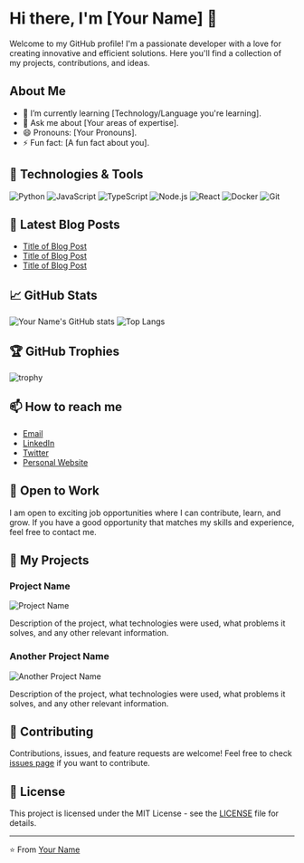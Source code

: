 # Hi there, I'm [Your Name] 👋

Welcome to my GitHub profile! I'm a passionate developer with a love for creating innovative and efficient solutions. Here you'll find a collection of my projects, contributions, and ideas.

## About Me

- 🌱 I’m currently learning [Technology/Language you're learning].
- 💬 Ask me about [Your areas of expertise].
- 😄 Pronouns: [Your Pronouns].
- ⚡ Fun fact: [A fun fact about you].

## 🚀 Technologies & Tools

![Python](https://img.shields.io/badge/-Python-3776AB?style=flat&logo=python&logoColor=white)
![JavaScript](https://img.shields.io/badge/-JavaScript-F7DF1E?style=flat&logo=javascript&logoColor=black)
![TypeScript](https://img.shields.io/badge/-TypeScript-3178C6?style=flat&logo=typescript&logoColor=white)
![Node.js](https://img.shields.io/badge/-Node.js-339933?style=flat&logo=node.js&logoColor=white)
![React](https://img.shields.io/badge/-React-61DAFB?style=flat&logo=react&logoColor=black)
![Docker](https://img.shields.io/badge/-Docker-2496ED?style=flat&logo=docker&logoColor=white)
![Git](https://img.shields.io/badge/-Git-F05032?style=flat&logo=git&logoColor=white)

## 📝 Latest Blog Posts

<!-- BLOG-POST-LIST:START -->
- [Title of Blog Post](URL)
- [Title of Blog Post](URL)
- [Title of Blog Post](URL)
<!-- BLOG-POST-LIST:END -->

## 📈 GitHub Stats

![Your Name's GitHub stats](https://github-readme-stats.vercel.app/api?username=yourusername&show_icons=true&theme=radical)
![Top Langs](https://github-readme-stats.vercel.app/api/top-langs/?username=yourusername&layout=compact&theme=radical)

## 🏆 GitHub Trophies

![trophy](https://github-profile-trophy.vercel.app/?username=yourusername&theme=onedark)

## 📫 How to reach me

- [Email](mailto:your.email@example.com)
- [LinkedIn](https://linkedin.com/in/yourprofile)
- [Twitter](https://twitter.com/yourusername)
- [Personal Website](https://yourwebsite.com)

## 💼 Open to Work

I am open to exciting job opportunities where I can contribute, learn, and grow. If you have a good opportunity that matches my skills and experience, feel free to contact me.

## 🎨 My Projects

### Project Name

![Project Name](URL-to-project-image)

Description of the project, what technologies were used, what problems it solves, and any other relevant information.

### Another Project Name

![Another Project Name](URL-to-project-image)

Description of the project, what technologies were used, what problems it solves, and any other relevant information.

## 🤝 Contributing

Contributions, issues, and feature requests are welcome! Feel free to check [issues page](URL-to-issues-page) if you want to contribute.

## 📜 License

This project is licensed under the MIT License - see the [LICENSE](LICENSE) file for details.

---

⭐️ From [Your Name](https://github.com/yourusername)
